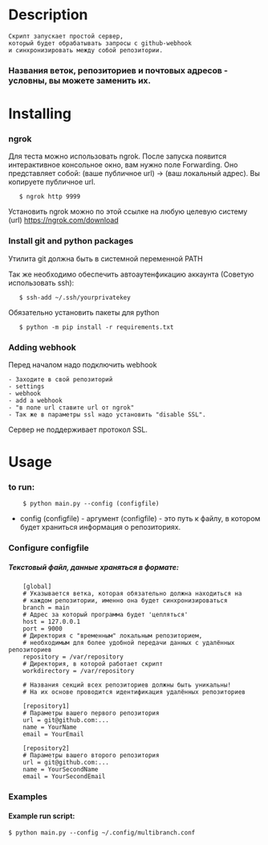 # Description

    Скрипт запускает простой сервер,
    который будет обрабатывать запросы с github-webhook
    и синхронизировать между собой репозитории.

### Названия веток, репозиториев и почтовых адресов - условны, вы можете заменить их.

# Installing

### ngrok
Для теста можно использовать ngrok.
После запуска появится интерактивное консольное окно, вам нужно поле Forwarding.
Оно представляет собой:  (ваше публичное url) -> (ваш локальный адрес). Вы копируете публичное url.

	   $ ngrok http 9999

Установить ngrok можно по этой ссылке на любую целевую систему (url) https://ngrok.com/download

### Install git and python packages
Утилита git должна быть в системной переменной PATH

Так же необходимо обеспечить автоаутенфикацию аккаунта (Советую использовать ssh):

       $ ssh-add ~/.ssh/yourprivatekey

Обязательно установить пакеты для python

	   $ python -m pip install -r requirements.txt

### Adding webhook
Перед началом надо подключить webhook

	- Заходите в свой репозиторий 
	- settings
	- webhook 
	- add a webhook 
	- "в поле url ставите url от ngrok"
	- Так же в параметры ssl надо установить "disable SSL".

Сервер не поддерживает протокол SSL.

# Usage

### to run:

        $ python main.py --config (configfile)

- config (configfile) - аргумент (configfile) - это путь к файлу, в котором будет                   храниться информация о репозиториях.


### Configure configfile
##### Текстовый файл, данные храняться в формате:
	
        [global]
        # Указывается ветка, которая обязательно должна находиться на
        # каждом репозитории, именно она будет синхронизироваться
        branch = main
        # Адрес за который программа будет 'цепляться'
        host = 127.0.0.1
        port = 9000
        # Директория с "временным" локальным репозиторием,
        # необходимым для более удобной передачи данных с удалённых репозиториев
        repository = /var/repository
        # Директория, в которой работает скрипт
        workdirectory = /var/repository

        # Названия секций всех репозиториев должны быть уникальны!
        # На их основе проводится идентификация удалённых репозиториев

        [repository1]
        # Параметры вашего первого репозитория
        url = git@github.com:...
        name = YourName
        email = YourEmail
        
        [repository2]
        # Параметры вашего второго репозитория
        url = git@github.com:...
        name = YourSecondName
        email = YourSecondEmail

### Examples

#### Example run script:
	$ python main.py --config ~/.config/multibranch.conf


